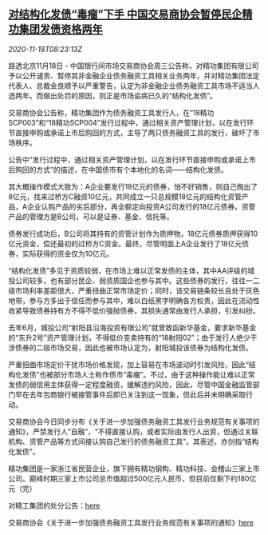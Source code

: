 <!--1605689674000-->
[对结构化发债“毒瘤”下手 中国交易商协会暂停民企精功集团发债资格两年](https://cn.reuters.com/article/china-nafmii-jinggong-bond-1118-idCNKBS27Y0UD)
------

<div><i>2020-11-18T08:23:13Z</i></div><p>路透北京11月18日 - 中国银行间市场交易商协会周三公告称，对精功集团有限公司予以公开谴责、暂停其非金融企业债务融资工具相关业务两年，并对精功集团法定代表人、总裁金良顺予以严重警告，认定为非金融企业债务融资工具市场不适当人选两年。而做出处罚的原因，则正是市场诟病已久的“结构化发债”。</p><p>交易商协会公告称，精功集团作为债务融资工具发行人，在“18精功SCP003”和“18精功SCP004”发行过程中，通过相关资产管理计划，以在发行环节直接申购或承诺上市后购回的方式，主导了两只债务融资工具的发行，破坏了市场秩序。</p><p>公告中“发行过程中，通过相关资产管理计划，以在发行环节直接申购或承诺上市后购回的方式”的描述，在中国债市有个本地化的名词——结构化发债。</p><p>其大概操作模式大致为：A企业要发行18亿元的债券，怕不好销售，则自己掏出了8亿元，找来过桥方C融资10亿元，共同成立一只总规模18亿元的结构化资管产品，A企业认购产品的劣后部分，再全额定向投资A公司发行的18亿元债券。资管产品的管理方是B公司，可以是证券、基金、信托等。</p><p>债券发行成功后，B公司将其持有的资管计划作为质押物，18亿元债券质押获得10亿元资金，偿还最初的过桥方C资金。最终，尽管明面上A企业发行了18亿元债券，实际获得的资金仅为10亿元。</p><p>“结构化发债”多见于资质较弱，在市场上难以正常发债的主体，其中AA评级的城投公司较多，也有部分民企、弱资质国企也参与其中。这些债券的发行，往往一二级市场利率差距很大，严重扭曲正常市场定价；同时，该交易链条较长且处于灰色地带，参与方多出于信任而参与其中，难以白纸黑字明确各方权责，因此在流动性收紧导致债券持有方不得不低价强抛债券，其损失通常由发行人承担，引发纠纷。</p><p>去年6月，城投公司“射阳县沿海投资有限公司”就曾致函新华基金，要求新华基金的“东升2号”资产管理计划，不得低价变卖持有的“18射阳02”；由于发行人绝少干涉债券的二级市场交易，因此也被市场认定为，射阳城投该债券为结构化发债。</p><p>严重扭曲市场定价干扰市场价格发现，加上容易在市场波动时引发风险，因此“结构化发债”也被部分市场人士称作债市“毒瘤”。不过，由于这种操作能让难以正常发债的弱信用主体获得一定程度融资，缓解违约风险，因此，尽管中国金融监管部门早在去年包商银行被接管事件后即已关注到这一现象，但此后并未明确采取行动。</p><p>交易商协会今日同步分布《关于进一步加强债务融资工具发行业务规范有关事项的通知》，严禁发行人“自融”，“不得直接认购，或者实际由发行人出资，但通过关联机构、资管产品等方式间接认购自己发行的债务融资工具”。其表述，亦剑指“结构化发债”。</p><p>精功集团是一家浙江省民营企业，旗下拥有精功钢构、精功科技、会稽山三家上市公司。巅峰时期三家上市公司总市值超过500亿元人民币，但目前仅剩下约180亿元（完）</p><p>对精工集团的处分公告：<a href="http://www.nafmii.org.cn/zlgl/zwrz/zlcf/202011/t20201117_83176.html">here</a></p><p>交易商协会《关于进一步加强债务融资工具发行业务规范有关事项的通知》<a href="http://www.nafmii.org.cn/zlgz/zcfxl/fxl/202011/P020201117675745652676.pdf">here</a></p>
